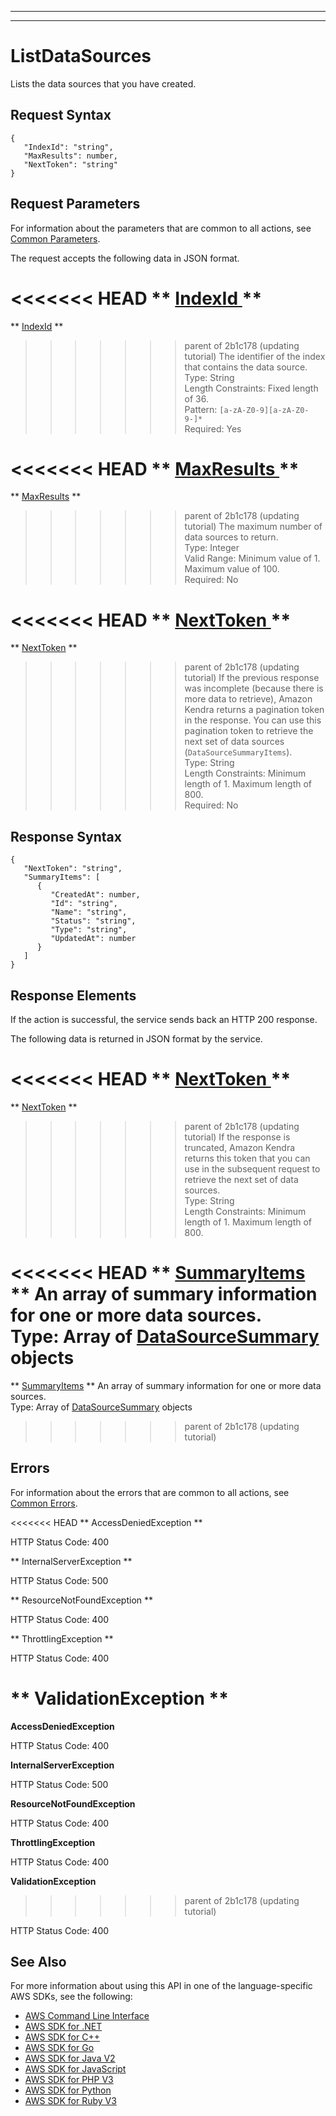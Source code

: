 --------

--------

# ListDataSources<a name="API_ListDataSources"></a>

Lists the data sources that you have created\.

## Request Syntax<a name="API_ListDataSources_RequestSyntax"></a>

```
{
   "IndexId": "string",
   "MaxResults": number,
   "NextToken": "string"
}
```

## Request Parameters<a name="API_ListDataSources_RequestParameters"></a>

For information about the parameters that are common to all actions, see [Common Parameters](CommonParameters.md)\.

The request accepts the following data in JSON format\.

<<<<<<< HEAD
 ** [ IndexId ](#API_ListDataSources_RequestSyntax) **   <a name="Kendra-ListDataSources-request-IndexId"></a>
=======
 ** [IndexId](#API_ListDataSources_RequestSyntax) **   <a name="Kendra-ListDataSources-request-IndexId"></a>
>>>>>>> parent of 2b1c178 (updating tutorial)
The identifier of the index that contains the data source\.  
Type: String  
Length Constraints: Fixed length of 36\.  
Pattern: `[a-zA-Z0-9][a-zA-Z0-9-]*`   
Required: Yes

<<<<<<< HEAD
 ** [ MaxResults ](#API_ListDataSources_RequestSyntax) **   <a name="Kendra-ListDataSources-request-MaxResults"></a>
=======
 ** [MaxResults](#API_ListDataSources_RequestSyntax) **   <a name="Kendra-ListDataSources-request-MaxResults"></a>
>>>>>>> parent of 2b1c178 (updating tutorial)
The maximum number of data sources to return\.  
Type: Integer  
Valid Range: Minimum value of 1\. Maximum value of 100\.  
Required: No

<<<<<<< HEAD
 ** [ NextToken ](#API_ListDataSources_RequestSyntax) **   <a name="Kendra-ListDataSources-request-NextToken"></a>
=======
 ** [NextToken](#API_ListDataSources_RequestSyntax) **   <a name="Kendra-ListDataSources-request-NextToken"></a>
>>>>>>> parent of 2b1c178 (updating tutorial)
If the previous response was incomplete \(because there is more data to retrieve\), Amazon Kendra returns a pagination token in the response\. You can use this pagination token to retrieve the next set of data sources \(`DataSourceSummaryItems`\)\.   
Type: String  
Length Constraints: Minimum length of 1\. Maximum length of 800\.  
Required: No

## Response Syntax<a name="API_ListDataSources_ResponseSyntax"></a>

```
{
   "NextToken": "string",
   "SummaryItems": [ 
      { 
         "CreatedAt": number,
         "Id": "string",
         "Name": "string",
         "Status": "string",
         "Type": "string",
         "UpdatedAt": number
      }
   ]
}
```

## Response Elements<a name="API_ListDataSources_ResponseElements"></a>

If the action is successful, the service sends back an HTTP 200 response\.

The following data is returned in JSON format by the service\.

<<<<<<< HEAD
 ** [ NextToken ](#API_ListDataSources_ResponseSyntax) **   <a name="Kendra-ListDataSources-response-NextToken"></a>
=======
 ** [NextToken](#API_ListDataSources_ResponseSyntax) **   <a name="Kendra-ListDataSources-response-NextToken"></a>
>>>>>>> parent of 2b1c178 (updating tutorial)
If the response is truncated, Amazon Kendra returns this token that you can use in the subsequent request to retrieve the next set of data sources\.   
Type: String  
Length Constraints: Minimum length of 1\. Maximum length of 800\.

<<<<<<< HEAD
 ** [ SummaryItems ](#API_ListDataSources_ResponseSyntax) **   <a name="Kendra-ListDataSources-response-SummaryItems"></a>
An array of summary information for one or more data sources\.  
Type: Array of [ DataSourceSummary ](API_DataSourceSummary.md) objects
=======
 ** [SummaryItems](#API_ListDataSources_ResponseSyntax) **   <a name="Kendra-ListDataSources-response-SummaryItems"></a>
An array of summary information for one or more data sources\.  
Type: Array of [DataSourceSummary](API_DataSourceSummary.md) objects
>>>>>>> parent of 2b1c178 (updating tutorial)

## Errors<a name="API_ListDataSources_Errors"></a>

For information about the errors that are common to all actions, see [Common Errors](CommonErrors.md)\.

<<<<<<< HEAD
 ** AccessDeniedException **   
  
HTTP Status Code: 400

 ** InternalServerException **   
  
HTTP Status Code: 500

 ** ResourceNotFoundException **   
  
HTTP Status Code: 400

 ** ThrottlingException **   
  
HTTP Status Code: 400

 ** ValidationException **   
=======
 **AccessDeniedException**   
  
HTTP Status Code: 400

 **InternalServerException**   
  
HTTP Status Code: 500

 **ResourceNotFoundException**   
  
HTTP Status Code: 400

 **ThrottlingException**   
  
HTTP Status Code: 400

 **ValidationException**   
>>>>>>> parent of 2b1c178 (updating tutorial)
  
HTTP Status Code: 400

## See Also<a name="API_ListDataSources_SeeAlso"></a>

For more information about using this API in one of the language\-specific AWS SDKs, see the following:
+  [ AWS Command Line Interface](https://docs.aws.amazon.com/goto/aws-cli/kendra-2019-02-03/ListDataSources) 
+  [ AWS SDK for \.NET](https://docs.aws.amazon.com/goto/DotNetSDKV3/kendra-2019-02-03/ListDataSources) 
+  [ AWS SDK for C\+\+](https://docs.aws.amazon.com/goto/SdkForCpp/kendra-2019-02-03/ListDataSources) 
+  [ AWS SDK for Go](https://docs.aws.amazon.com/goto/SdkForGoV1/kendra-2019-02-03/ListDataSources) 
+  [ AWS SDK for Java V2](https://docs.aws.amazon.com/goto/SdkForJavaV2/kendra-2019-02-03/ListDataSources) 
+  [ AWS SDK for JavaScript](https://docs.aws.amazon.com/goto/AWSJavaScriptSDK/kendra-2019-02-03/ListDataSources) 
+  [ AWS SDK for PHP V3](https://docs.aws.amazon.com/goto/SdkForPHPV3/kendra-2019-02-03/ListDataSources) 
+  [ AWS SDK for Python](https://docs.aws.amazon.com/goto/boto3/kendra-2019-02-03/ListDataSources) 
+  [ AWS SDK for Ruby V3](https://docs.aws.amazon.com/goto/SdkForRubyV3/kendra-2019-02-03/ListDataSources) 